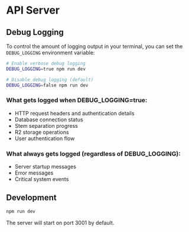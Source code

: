 # API Server

## Debug Logging

To control the amount of logging output in your terminal, you can set the `DEBUG_LOGGING` environment variable:

```bash
# Enable verbose debug logging
DEBUG_LOGGING=true npm run dev

# Disable debug logging (default)
DEBUG_LOGGING=false npm run dev
```

### What gets logged when DEBUG_LOGGING=true:

- HTTP request headers and authentication details
- Database connection status
- Stem separation progress
- R2 storage operations
- User authentication flow

### What always gets logged (regardless of DEBUG_LOGGING):

- Server startup messages
- Error messages
- Critical system events

## Development

```bash
npm run dev
```

The server will start on port 3001 by default. 
